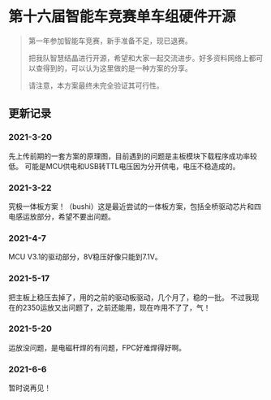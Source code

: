 # 第十六届智能车竞赛单车组硬件开源

> 第一年参加智能车竞赛，新手准备不足，现已退赛。
> 
> 把我队智慧结晶进行开源，希望和大家一起交流进步。好多资料网络上都可以查得到的，可以认为这里做的是一种方案的分享。
> 
> 请注意，本方案最终未完全验证其可行性。

## 更新记录
### 2021-3-20
先上传前期的一套方案的原理图，目前遇到的问题是主板模块下载程序成功率较低。
可能是MCU供电和USB转TTL电压因为分开供电，电压不稳造成的。

### 2021-3-22
究极一体板方案！（bushi）这是最近尝试的一体板方案，包括全桥驱动芯片和四电感运放部分，希望不要出问题。

### 2021-4-7
MCU V3.1的驱动部分，8V稳压好像只能到7.1V。

### 2021-5-17
把主板上稳压去掉了，用的之前的驱动板驱动，几个月了，稳的一批。
不过我现在的2350运放又出问题了，之前还能用，现在咋用不了了，气！

### 2021-5-20
运放没问题，是电磁杆焊的有问题，FPC好难焊得好啊。

### 2021-6-6
暂时说再见！

